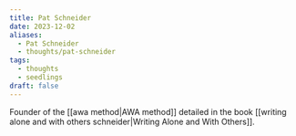 ```yaml
---
title: Pat Schneider
date: 2023-12-02
aliases:
  - Pat Schneider
  - thoughts/pat-schneider
tags:
  - thoughts
  - seedlings
draft: false
---
```

Founder of the [[awa method|AWA method]] detailed in the book [[writing alone and with others schneider|Writing Alone and With Others]].